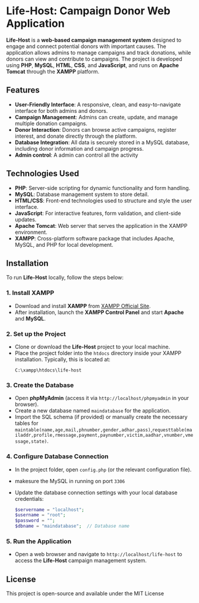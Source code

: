 # Life-Host: Campaign Donor Web Application

**Life-Host** is a **web-based campaign management system** designed to engage and connect potential donors with important causes. The application allows admins to manage campaigns and track donations, while donors can view and contribute to campaigns. The project is developed using **PHP**, **MySQL**, **HTML**, **CSS**, and **JavaScript**, and runs on **Apache Tomcat** through the **XAMPP** platform.

## Features

- **User-Friendly Interface**: A responsive, clean, and easy-to-navigate interface for both admins and donors.
- **Campaign Management**: Admins can create, update, and manage multiple donation campaigns.
- **Donor Interaction**: Donors can browse active campaigns, register interest, and donate directly through the platform.
- **Database Integration**: All data is securely stored in a MySQL database, including donor information and campaign progress.
- **Admin control**: A admin can control all the activity

## Technologies Used

- **PHP**: Server-side scripting for dynamic functionality and form handling.
- **MySQL**: Database management system to store detail.
- **HTML/CSS**: Front-end technologies used to structure and style the user interface.
- **JavaScript**: For interactive features, form validation, and client-side updates.
- **Apache Tomcat**: Web server that serves the application in the XAMPP environment.
- **XAMPP**: Cross-platform software package that includes Apache, MySQL, and PHP for local development.

## Installation

To run **Life-Host** locally, follow the steps below:

### 1. Install XAMPP

- Download and install **XAMPP** from [XAMPP Official Site](https://www.apachefriends.org/index.html).
- After installation, launch the **XAMPP Control Panel** and start **Apache** and **MySQL**.

### 2. Set up the Project

- Clone or download the **Life-Host** project to your local machine.
- Place the project folder into the `htdocs` directory inside your XAMPP installation. Typically, this is located at:
  ```
  C:\xampp\htdocs\life-host
  ```

### 3. Create the Database

- Open **phpMyAdmin** (access it via `http://localhost/phpmyadmin` in your browser).
- Create a new database named `maindatabase` for the application.
- Import the SQL schema (if provided) or manually create the necessary tables for `maintable(name,age,mail,phnumber,gender,adhar,pass)`,`requesttable(mailaddr,profile,rmessage,payment,paynumber,victim,aadhar,vnumber,vmessage,state)`.

### 4. Configure Database Connection

- In the project folder, open `config.php` (or the relevant configuration file).
- makesure the MySQL in running on port `3306`
- Update the database connection settings with your local database credentials:

  ```php
  $servername = "localhost";
  $username = "root";
  $password = "";
  $dbname = "maindatabase";  // Database name
  ```

### 5. Run the Application

- Open a web browser and navigate to `http://localhost/life-host` to access the **Life-Host** campaign management system.

## License

This project is open-source and available under the MIT License
